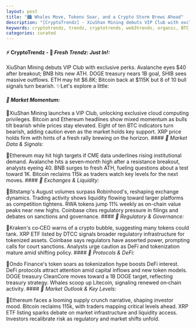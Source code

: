 ```yaml
---
layout: post
title: "🏙️ Whales Move, Tokens Soar, and a Crypto Storm Brews Ahead"
description: "[CryptoTrendz] - XiuShan Mining debuts VIP Club with exclusive perks. Avalanche eyes $40 after breakout; BNB hits new ATH. DOGE treasury nears 1B goal, SHIB sees massive outflows. ETH may hit $6.8K; Bitcoin back at $115K but 8 of 10 bull signals turn bearish."
keywords: cryptotrendz, trendz, cryptotrends, web3trends, organic, BTC, Bitcoin, Dogecoin, SEC, Mining, Crypto, Token
categories: curated
---
```


#### ⚡ CryptoTrendz - 📌 *Fresh Trendz: Just In!:*

XiuShan Mining debuts VIP Club with exclusive perks. Avalanche eyes $40 after breakout; BNB hits new ATH. DOGE treasury nears 1B goal, SHIB sees massive outflows. ETH may hit $6.8K; Bitcoin back at $115K but 8 of 10 bull signals turn bearish. ✨Let's explore a little:


#### *🔖  Market Momentum:*  

🔹XiuShan Mining launches a VIP Club, unlocking exclusive cloud computing privileges. Bitcoin and Ethereum headlines show mixed momentum as bulls tilt bearish while prices stay elevated. Eight of ten BTC indicators turn bearish, adding caution even as the market holds key support. XRP price holds firm with hints of a fresh rally brewing on the horizon. #### *🔖  Market Data & Signals:*  

🔹Ethereum may hit high targets if CME data underlines rising institutional demand. Avalanche hits a seven‑month high after a resistance breakout, analysts eyeing 40. BNB surges to fresh ATH, fueling questions about a test toward 1K. Bitcoin reclaims 115k as traders watch key levels for the next moves. #### *🔖  Exchanges & Liquidity:*  

🔹Bitstamp's August volumes surpass Robinhood's, reshaping exchange dynamics. Trading activity shows liquidity flowing toward larger platforms as competition tightens. RWA tokens jump 11% weekly as on-chain value peaks near new highs. Coinbase cites regulatory pressure in filings and debates on sanctions and governance. #### *🔖  Regulatory & Governance:*  

🔹Kraken's co‑CEO warns of a crypto bubble, suggesting many tokens could tank. XRP ETF listed by DTCC signals broader regulatory infrastructure for tokenized assets. Coinbase says regulators have asserted power, prompting calls for court sanctions. Analysts urge caution as DeFi and tokenization mature amid shifting policy. #### *🔖  Protocols & DeFi:*  

🔹Ondo Finance's token soars as tokenization hype boosts DeFi interest. DeFi protocols attract attention amid capital inflows and new token models. DOGE treasury CleanCore moves toward a 1B DOGE target, reflecting treasury strategy. Whales scoop up Litecoin, signaling renewed on‑chain activity. #### *🔖  Market Outlook & Key Levels:*  

🔹Ethereum faces a looming supply crunch narrative, shaping investor mood. Bitcoin reclaims 115k, with traders mapping critical levels ahead. XRP ETF listing sparks debate on market infrastructure and liquidity access. Investors recalibrate risk as regulatory and market shifts unfold.